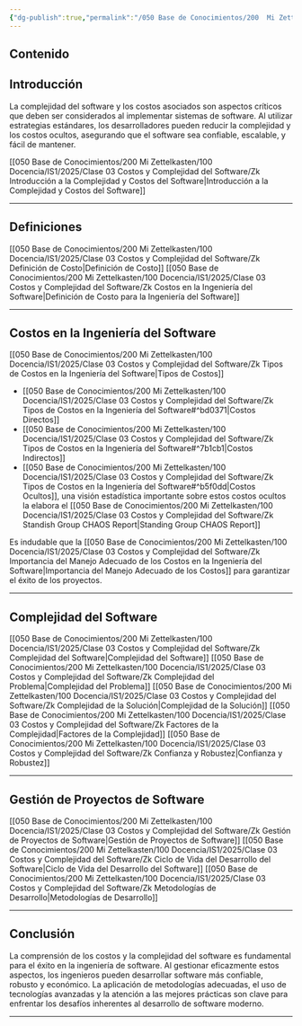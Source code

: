 ```yaml
---
{"dg-publish":true,"permalink":"/050 Base de Conocimientos/200  Mi Zettelkasten/100 Docencia/IS1/2025/Clase 03 Costos y Complejidad del Software/Zk !MOC Costos y Complejidad del Software/","tags":["digitalGarden","moc","costos","complejidad","software"]}
---
```


## Contenido

## Introducción
La complejidad del software y los costos asociados son aspectos críticos que deben ser considerados al implementar sistemas de software. Al utilizar estrategias estándares, los desarrolladores pueden reducir la complejidad y los costos ocultos, asegurando que el software sea confiable, escalable, y fácil de mantener.

[[050 Base de Conocimientos/200  Mi Zettelkasten/100 Docencia/IS1/2025/Clase 03 Costos y Complejidad del Software/Zk Introducción a la Complejidad y Costos del Software\|Introducción a la Complejidad y Costos del Software]]

----
## Definiciones
[[050 Base de Conocimientos/200  Mi Zettelkasten/100 Docencia/IS1/2025/Clase 03 Costos y Complejidad del Software/Zk Definición de Costo\|Definición de Costo]]
[[050 Base de Conocimientos/200  Mi Zettelkasten/100 Docencia/IS1/2025/Clase 03 Costos y Complejidad del Software/Zk Costos en la Ingeniería del Software\|Definición de Costo para la Ingeniería del Software]]

----
## Costos en la Ingeniería del Software
[[050 Base de Conocimientos/200  Mi Zettelkasten/100 Docencia/IS1/2025/Clase 03 Costos y Complejidad del Software/Zk Tipos de Costos en la Ingeniería del Software\|Tipos de Costos]]
- [[050 Base de Conocimientos/200  Mi Zettelkasten/100 Docencia/IS1/2025/Clase 03 Costos y Complejidad del Software/Zk Tipos de Costos en la Ingeniería del Software#^bd0371\|Costos Directos]]
- [[050 Base de Conocimientos/200  Mi Zettelkasten/100 Docencia/IS1/2025/Clase 03 Costos y Complejidad del Software/Zk Tipos de Costos en la Ingeniería del Software#^7b1cb1\|Costos Indirectos]]
- [[050 Base de Conocimientos/200  Mi Zettelkasten/100 Docencia/IS1/2025/Clase 03 Costos y Complejidad del Software/Zk Tipos de Costos en la Ingeniería del Software#^b5f0dd\|Costos Ocultos]], una visión estadística importante sobre estos costos ocultos la elabora el [[050 Base de Conocimientos/200  Mi Zettelkasten/100 Docencia/IS1/2025/Clase 03 Costos y Complejidad del Software/Zk Standish Group CHAOS Report\|Standing Group CHAOS Report]]

Es indudable que la [[050 Base de Conocimientos/200  Mi Zettelkasten/100 Docencia/IS1/2025/Clase 03 Costos y Complejidad del Software/Zk Importancia del Manejo Adecuado de los Costos en la Ingeniería del Software\|Importancia del Manejo Adecuado de los Costos]] para garantizar el éxito de los proyectos.

----
## Complejidad del Software
[[050 Base de Conocimientos/200  Mi Zettelkasten/100 Docencia/IS1/2025/Clase 03 Costos y Complejidad del Software/Zk Complejidad del Software\|Complejidad del Software]]
[[050 Base de Conocimientos/200  Mi Zettelkasten/100 Docencia/IS1/2025/Clase 03 Costos y Complejidad del Software/Zk Complejidad del Problema\|Complejidad del Problema]]
[[050 Base de Conocimientos/200  Mi Zettelkasten/100 Docencia/IS1/2025/Clase 03 Costos y Complejidad del Software/Zk Complejidad de la Solución\|Complejidad de la Solución]]
[[050 Base de Conocimientos/200  Mi Zettelkasten/100 Docencia/IS1/2025/Clase 03 Costos y Complejidad del Software/Zk Factores de la Complejidad\|Factores de la Complejidad]] 
[[050 Base de Conocimientos/200  Mi Zettelkasten/100 Docencia/IS1/2025/Clase 03 Costos y Complejidad del Software/Zk Confianza y Robustez\|Confianza y Robustez]] 

----
## Gestión de Proyectos de Software
[[050 Base de Conocimientos/200  Mi Zettelkasten/100 Docencia/IS1/2025/Clase 03 Costos y Complejidad del Software/Zk Gestión de Proyectos de Software\|Gestión de Proyectos de Software]]
[[050 Base de Conocimientos/200  Mi Zettelkasten/100 Docencia/IS1/2025/Clase 03 Costos y Complejidad del Software/Zk Ciclo de Vida del Desarrollo del Software\|Ciclo de Vida del Desarrollo del Software]]
[[050 Base de Conocimientos/200  Mi Zettelkasten/100 Docencia/IS1/2025/Clase 03 Costos y Complejidad del Software/Zk Metodologías de Desarrollo\|Metodologías de Desarrollo]]

----
## Conclusión
La comprensión de los costos y la complejidad del software es fundamental para el éxito en la ingeniería de software. Al gestionar eficazmente estos aspectos, los ingenieros pueden desarrollar software más confiable, robusto y económico. La aplicación de metodologías adecuadas, el uso de tecnologías avanzadas y la atención a las mejores prácticas son clave para enfrentar los desafíos inherentes al desarrollo de software moderno.

----